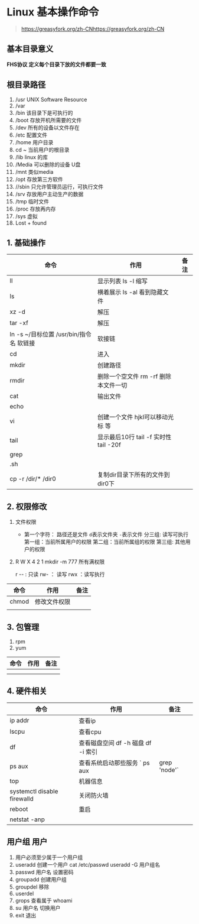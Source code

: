 # Linux 基本操作命令

> https://greasyfork.org/zh-CNhttps://greasyfork.org/zh-CN

## 基本目录意义

**FHS协议 定义每个目录下放的文件都要一致**

## 根目录路径

1. /usr UNIX Software Resource
2. /var
3. /bin  该目录下是可执行的
4. /boot 存放开机所需要的文件
5. /dev   所有的设备以文件存在
6. /etc   配置文件
7. /home   用户目录
8. cd ~    当前用户的根目录
9. /lib    linux 的库
10. /Media  可以删除的设备 U盘
11. /mnt    类似media  
12. /opt    存放第三方软件
13. //sbin  只允许管理员运行，可执行文件
14. /srv     存放用户主动生产的数据
15. /tmp     临时文件
16. /proc     存放再内存
17. /sys      虚拟
18. Lost + found

## 1. 基础操作

| 命令                                     | 作用                                    | 备注 |
| ---------------------------------------- | --------------------------------------- | ---- |
| ll                                       | 显示列表   ls -l 缩写                   |      |
| ls                                       | 横着展示  ls -al 看到隐藏文件           |      |
| xz -d                                    | 解压                                    |      |
| tar -xf                                  | 解压                                    |      |
| ln -s ~/目标位置 /usr/bin/指令名  软链接 | 软接链                                  |      |
| cd                                       | 进入                                    |      |
| mkdir                                    | 创建路径                                |      |
| rmdir                                    | 删除一个空文件   rm -rf 删除本文件一切  |      |
| cat                                      | 输出文件                                |      |
| echo                                     |                                         |      |
| vi                                       | 创建一个文件  hjkl可以移动光标 等       |      |
| tail                                     | 显示最后10行  tail -f 实时性  tail -20f |      |
| grep                                     |                                         |      |
| .sh                                      |                                         |      |
| cp -r /dir/* /dir0                       | 复制dir目录下所有的文件到dir0下         |      |

## 2. 权限修改

1. 文件权限

   - 第一个字符： 路径还是文件 `d`表示文件夹 `-`表示文件
       分三组: 读写可执行
       第一组：当前所属用户的权限
       第二组：当前所属组的权限
       第三组: 其他用户的权限

2.    R W X
      4 2 1   mkdir -m 777 所有满权限

      r --  : 只读
      rw-   ： 读写
      rwx   ：读写执行

| 命令  | 作用         | 备注 |
| ----- | ------------ | ---- |
| chmod | 修改文件权限 |      |
|       |              |      |

## 3. 包管理

1. rpm
2. yum

| 命令 | 作用 | 备注 |
| ---- | ---- | ---- |
|      |      |      |
|      |      |      |

## 4. 硬件相关



| 命令                        | 作用                                         | 备注 |
| --------------------------- | -------------------------------------------- | ---- |
| ip addr                     | 查看ip                                       |      |
| lscpu                       | 查看cpu                                      |      |
| df                          | 查看磁盘空间 df -h 磁盘   df -i  索引        |      |
| ps aux                      | 查看系统启动那些服务  ` ps aux |grep 'node'` |      |
| top                         | 机器信息                                     |      |
| systemctl disable firewalld | 关闭防火墙                                   |      |
| reboot                      | 重启                                         |      |
| netstat -anp                |                                              |      |

## 用户组  用户

1. 用户必须至少属于一个用户组
2. useradd  创建一个用户  cat /etc/passwd   useradd -G 用户组名
3. passwd 用户名 设置密码
4. groupadd 创建用户组
5. groupdel  移除
6. userdel
7. grops   查看属于  whoami
8. su 用户名   切换用户
9. exit  退出